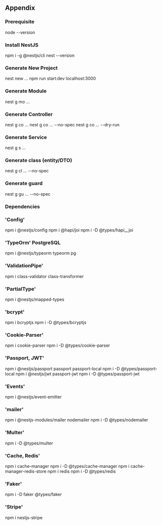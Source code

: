 ## Appendix

### Prerequisite

node --version

### Install NestJS

npm i -g @nestjs/cli
nest --version

### Generate New Project

nest new ...
npm run start:dev
localhost:3000

### Generate Module

nest g mo ...

### Generate Controller

nest g co ...
nest g co ... --no-spec
nest g co ... --dry-run

### Generate Service

nest g s ...

### Generate class (entity/DTO)

nest g cl ... --no-spec

### Generate guard

nest g gu ... --no-spec

### Dependencies

### 'Config'

npm i @nestjs/config
npm i @hapi/joi
npm i -D @types/hapi\_\_joi

### 'TypeOrm' PostgreSQL

npm i @nestjs/typeorm typeorm pg

### 'ValidationPipe'

npm i class-validator class-transformer

### 'PartialType'

npm i @nestjs/mapped-types

### 'bcrypt'

npm i bcryptjs
npm i -D @types/bcryptjs

### 'Cookie-Parser'

npm i cookie-parser
npm i -D @types/cookie-parser

### 'Passport, JWT'

npm i @nestjs/passport passport passport-local
npm i -D @types/passport-local
npm i @nestjs/jwt passport-jwt
npm i -D @types/passport-jwt

### 'Events'

npm i @nestjs/event-emitter

### 'mailer'

npm i @nestjs-modules/mailer nodemailer
npm i -D @types/nodemailer

### 'Multer'

npm i -D @types/multer

### 'Cache, Redis'

npm i cache-manager
npm i -D @types/cache-manager
npm i cache-manager-redis-store
npm i redis
npm i -D @types/redis

### 'Faker'

npm i -D faker @types/faker

### 'Stripe'

npm i nestjs-stripe
